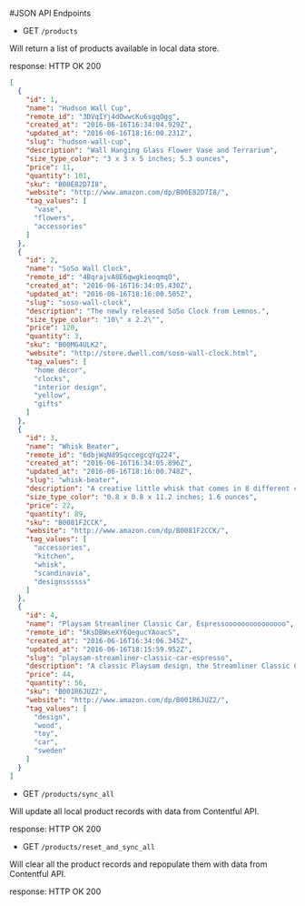 #JSON API Endpoints

- GET `/products`

Will return a list of products available in local data store.

response: 
  HTTP OK 200
``` json
[
  {
    "id": 1,
    "name": "Hudson Wall Cup",
    "remote_id": "3DVqIYj4dOwwcKu6sgqOgg",
    "created_at": "2016-06-16T16:34:04.929Z",
    "updated_at": "2016-06-16T18:16:00.231Z",
    "slug": "hudson-wall-cup",
    "description": "Wall Hanging Glass Flower Vase and Terrarium",
    "size_type_color": "3 x 3 x 5 inches; 5.3 ounces",
    "price": 11,
    "quantity": 101,
    "sku": "B00E82D7I8",
    "website": "http://www.amazon.com/dp/B00E82D7I8/",
    "tag_values": [
      "vase",
      "flowers",
      "accessories"
    ]
  },
  {
    "id": 2,
    "name": "SoSo Wall Clock",
    "remote_id": "4BqrajvA8E6qwgkieoqmqO",
    "created_at": "2016-06-16T16:34:05.430Z",
    "updated_at": "2016-06-16T18:16:00.505Z",
    "slug": "soso-wall-clock",
    "description": "The newly released SoSo Clock from Lemnos.",
    "size_type_color": "10\" x 2.2\"",
    "price": 120,
    "quantity": 3,
    "sku": "B00MG4ULK2",
    "website": "http://store.dwell.com/soso-wall-clock.html",
    "tag_values": [
      "home décor",
      "clocks",
      "interior design",
      "yellow",
      "gifts"
    ]
  },
  {
    "id": 3,
    "name": "Whisk Beater",
    "remote_id": "6dbjWqNd9SqccegcqYq224",
    "created_at": "2016-06-16T16:34:05.896Z",
    "updated_at": "2016-06-16T18:16:00.748Z",
    "slug": "whisk-beater",
    "description": "A creative little whisk that comes in 8 different colors.",
    "size_type_color": "0.8 x 0.8 x 11.2 inches; 1.6 ounces",
    "price": 22,
    "quantity": 89,
    "sku": "B0081F2CCK",
    "website": "http://www.amazon.com/dp/B0081F2CCK/",
    "tag_values": [
      "accessories",
      "kitchen",
      "whisk",
      "scandinavia",
      "designssssss"
    ]
  },
  {
    "id": 4,
    "name": "Playsam Streamliner Classic Car, Espressooooooooooooooo",
    "remote_id": "5KsDBWseXY6QegucYAoacS",
    "created_at": "2016-06-16T16:34:06.345Z",
    "updated_at": "2016-06-16T18:15:59.952Z",
    "slug": "playsam-streamliner-classic-car-espresso",
    "description": "A classic Playsam design, the Streamliner Classic Car",
    "price": 44,
    "quantity": 56,
    "sku": "B001R6JUZ2",
    "website": "http://www.amazon.com/dp/B001R6JUZ2/",
    "tag_values": [
      "design",
      "wood",
      "toy",
      "car",
      "sweden"
    ]
  }
]
```


- GET `/products/sync_all`

Will update all local product records with data from Contentful API.

response: 
  HTTP OK 200


- GET `/products/reset_and_sync_all`

Will clear all the product records and repopulate them with data from Contentful API.

response: 
  HTTP OK 200

